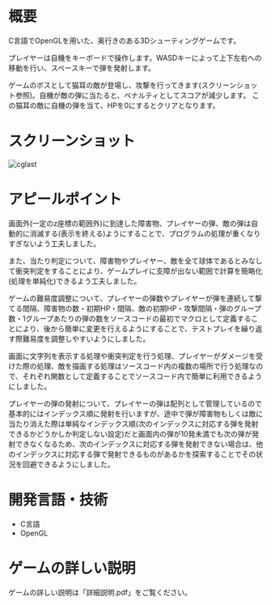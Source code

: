# 概要
C言語でOpenGLを用いた、奥行きのある3Dシューティングゲームです。

プレイヤーは自機をキーボードで操作します。WASDキーによって上下左右への移動を行い、スペースキーで弾を発射します。

ゲームのボスとして猫耳の敵が登場し、攻撃を行ってきます(スクリーンショット参照)。自機が敵の弾に当たると、ペナルティとしてスコアが減少します。
この猫耳の敵に自機の弾を当て、HPを0にするとクリアとなります。

# スクリーンショット
![cglast](https://user-images.githubusercontent.com/56621273/177160129-a45dac49-0071-4389-abae-11960eec105f.jpg)

# アピールポイント
画面外(一定のz座標の範囲外)に到達した障害物、プレイヤーの弾、敵の弾は自動的に消滅する(表示を終える)ようにすることで、プログラムの処理が重くなりすぎないよう工夫しました。

また、当たり判定について、障害物やプレイヤー、敵を全て球体であるとみなして衝突判定をすることにより、ゲームプレイに支障が出ない範囲で計算を簡略化(処理を単純化)できるよう工夫しました。

ゲームの難易度調整について、プレイヤーの弾数やプレイヤーが弾を連続して撃てる間隔、障害物の数・初期HP・間隔、敵の初期HP・攻撃間隔・弾のグループ数・1グループあたりの弾の数をソースコードの最初でマクロとして定義することにより、後から簡単に変更を行えるようにすることで、テストプレイを繰り返す際難易度を調整しやすいようにしました。

画面に文字列を表示する処理や衝突判定を行う処理、プレイヤーがダメージを受けた際の処理、敵を描画する処理はソースコード内の複数の場所で行う処理なので、それぞれ関数として定義することでソースコード内で簡単に利用できるようにしました。

プレイヤーの弾の発射について、プレイヤーの弾は配列として管理しているので基本的にはインデックス順に発射を行いますが、途中で弾が障害物もしくは敵に当たり消えた際は単純なインデックス順(次のインデックスに対応する弾を発射できるかどうかしか判定しない設定)だと画面内の弾が10発未満でも次の弾が発射できなくなるため、次のインデックスに対応する弾を発射できない場合は、他のインデックスに対応する弾で発射できるものがあるかを探索することでその状況を回避できるようにしました。

# 開発言語・技術
- C言語
- OpenGL

# ゲームの詳しい説明
ゲームの詳しい説明は「詳細説明.pdf」をご覧ください。
